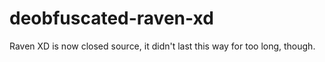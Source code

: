 # deobfuscated-raven-xd
Raven XD is now closed source, it didn't last this way for too long, though.
